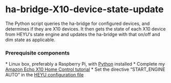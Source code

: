 # ha-bridge-X10-device-state-update
The Python script queries the ha-bridge for configured devices, and determines if they are X10 devices. It then gets the state of each X10 device from HEYU‘s state engine and updates the ha-bridge with that on/off and dim state as applicable.

<h3>Prerequisite components</h3>
* Linux box, preferably a Raspberry Pi, with <a href="https://www.python.org/">Python</a> installed
* Complete my <a href="http://coreyswrite.com/tips-tricks/amazon-echo-x10-home-control-updated/">Amazon Echo X10 Home Control tutorial</a>
* Set the directive “START_ENGINE AUTO” in the <a href="https://github.com/audiofreak9/HEYU-config-file-example/blob/master/x10config#L241">HEYU configuration file</a>

